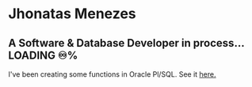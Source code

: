 # Jhonatas Menezes

## A Software & Database Developer in process... LOADING ♾️%

I've been creating some functions in Oracle Pl/SQL. See it [here.](https://github.com/JhonatasMenezes/JhonatasMenezes/tree/main/Personal%20Projects)
